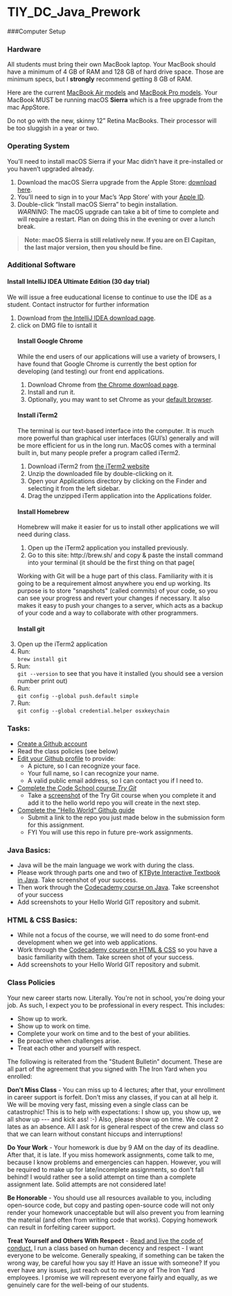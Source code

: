 # TIY_DC_Java_Prework

###Computer Setup

<h3 id="hardware">Hardware</h3>

<p>All students must bring their own MacBook laptop. Your MacBook should have a minimum of 4 GB of RAM and 128 GB of hard drive space. Those are minimum specs, but I <strong>strongly</strong> recommend getting 8 GB of RAM.</p>

<p>Here are the current <a href="http://www.apple.com/macbook-air/specs.html">MacBook Air models</a> and <a href="http://www.apple.com/macbook-pro/specs-retina/">MacBook Pro models</a>. Your MacBook MUST be running macOS <strong>Sierra</strong> which is a free upgrade from the mac AppStore.</p>

<p>Do not go with the new, skinny 12” Retina MacBooks. Their processor will be too sluggish in a year or two.</p>

<h3 id="operating-system">Operating System</h3>

<p>You’ll need to install macOS Sierra if your Mac didn’t have it pre-installed or you haven’t upgraded already.</p>

<ol>
  <li>Download the macOS Sierra upgrade from the Apple Store: <a href="https://itunes.apple.com/us/app/macos-sierra/id1127487414?mt=12">download here</a>.</li>
  <li>You’ll need to sign in to your Mac’s ‘App Store’ with your <a href="https://appleid.apple.com/">Apple ID</a>.</li>
  <li>Double-click “Install macOS Sierra” to begin installation.<br>
<em>WARNING</em>: The macOS upgrade can take a bit of time to complete and will require a restart. Plan on doing this in the evening or over a lunch break.</li>
</ol>

<blockquote>
  <p><strong>Note: macOS Sierra is still relatively new. If you are on El Capitan, the last major version, then you should be fine.</strong></p>
</blockquote>

<h3 id="additional-software">Additional Software</h3>


<h4 id="install-google-chrome">Install IntelliJ IDEA Ultimate Edition (30 day trial)</h4>

<p>We will issue a free euducational license to continue to use the IDE as a student.  Contact instructor for further information</p>

<ol>
  <li>Download from <a href="http://www.jetbrains.com/idea/#chooseYourEdition"> the IntelliJ IDEA download page</a>.</li>
  <li>click on DMG file to isntall it</li>

<h4 id="install-google-chrome">Install Google Chrome</h4>

<p>While the end users of our applications will use a variety of browsers, I have found that Google Chrome is currently the best option for developing (and testing) our front end applications.</p>

<ol>
  <li>Download Chrome from <a href="https://www.google.com/intl/en/chrome/browser/">the Chrome download page</a>.</li>
  <li>Install and run it.</li>
  <li>Optionally, you may want to set Chrome as your <a href="https://support.google.com/chrome/answer/95417?hl=en">default browser</a>.</li>
</ol>

<h4 id="install-iterm2">Install iTerm2</h4>

<p>The terminal is our text-based interface into the computer. It is much more powerful than graphical user interfaces (GUI’s) generally and will be more efficient for us in the long run. MacOS comes with a terminal built in, but many people prefer a program called iTerm2.</p>

<ol>
  <li>Download iTerm2 from <a href="https://www.iterm2.com/downloads.html">the iTerm2 website</a></li>
  <li>Unzip the downloaded file by double-clicking on it.</li>
  <li>Open your Applications directory by clicking on the Finder and selecting it from the left sidebar.</li>
  <li>Drag the unzipped iTerm application into the Applications folder.</li>
</ol>

<h4 id="install-homebrew">Install Homebrew</h4>

<p>Homebrew will make it easier for us to install other applications we will need during class.</p>

<ol>
  <li>Open up the iTerm2 application you installed previously.</li>
  <li>Go to this site: http://brew.sh/ and copy &amp; paste the install command into your terminal (it should be the first thing on that page(</li>
</ol>

Working with Git will be a huge part of this class. Familiarity with it is going to be a requirement almost anywhere you end up working. Its purpose is to store "snapshots" (called commits) of your code, so you can see your progress and revert your changes if necessary. It also makes it easy to push your changes to a server, which acts as a backup of your code and a way to collaborate with other programmers.

<h4 id="install-git">Install git</h4>

<li>Open up the iTerm2 application</li>
  <li>Run:<br>
  <code class="highlighter-rouge">brew install git</code></li>
  <li>Run:<br>
  <code class="highlighter-rouge">git --version</code> to see that you have it installed (you should see a version number print out)</li>
  <li>Run:<br>
  <code class="highlighter-rouge">git config --global push.default simple</code></li>
  <li>Run:<br>
  <code class="highlighter-rouge">git config --global credential.helper osxkeychain</code></li>
</ol>


### Tasks:

* [Create a Github account](https://github.com/signup)
* Read the class policies (see below)
* [Edit your Github profile](https://github.com/settings/profile) to provide:
  * A picture, so I can recognize your face.
  * Your full name, so I can recognize your name.
  * A valid public email address, so I can contact you if I need to.
* [Complete the Code School course _Try Git_](https://www.codeschool.com/courses/try-git)
  * Take a [screenshot](https://support.apple.com/en-us/HT201361) of the Try Git course when you complete it and add it to the hello world repo you will create in the next step.
* [Complete the "Hello World" Github guide](https://guides.github.com/activities/hello-world/)
  * Submit a link to the repo you just made below in the submission form for this assignment.
  * FYI You will use this repo in future pre-work assignments.


### Java Basics: 

  * Java will be the main language we work with during the class. 
  * Please work through parts one and two of [KTByte Interactive Textbook in Java](https://www.ktbyte.com/java-tutorial/book). Take screenshot of your success. 
  * Then work through the [Codecademy course on Java](https://www.codecademy.com/en/courses/learn-java).  Take screenshot of your success
  * Add screenshots to your Hello World GIT repository and submit. 

### HTML & CSS Basics: 

  * While not a focus of the course, we will need to do some front-end development when we get into web applications. 
  * Work through the [Codecademy course on HTML & CSS](https://www.codecademy.com/en/tracks/web) so you have a basic familiarity with them.    Take screen shot of your success.
  * Add screenshots to your Hello World GIT repository and submit. 

### Class Policies

Your new career starts now. Literally. You're not in school, you're doing your job. As such, I expect you to be professional in every respect. This includes:

 * Show up to work.
 * Show up to work on time.
 * Complete your work on time and to the best of your abilities.
 * Be proactive when challenges arise.
 * Treat each other and yourself with respect.

The following is reiterated from the "Student Bulletin" document. These are all part of the agreement that you signed with The Iron Yard when you enrolled:

**Don't Miss Class** - You can miss up to 4 lectures; after that, your enrollment in career support is forfeit. Don't miss any classes, if you can at all help it. We will be moving very fast, missing even a single class can be catastrophic! This is to help with expectations: I show up, you show up, we all show up --- and kick ass! :-) Also, please show up on time. We count 2 lates as an absence. All I ask for is general respect of the crew and class so that we can learn without constant hiccups and interruptions!

**Do Your Work** - Your homework is due by 9 AM on the day of its deadline. After that, it is late. If you miss homework assignments, come talk to me, because I know problems and emergencies can happen. However, you will be required to make up for late/incomplete assignments, so don't fall behind! I would rather see a solid attempt on time than a complete assignment late. Solid attempts are not considered late!

**Be Honorable** - You should use all resources available to you, including open-source code, but copy and pasting open-source code will not only render your homework unacceptable but will also prevent you from learning the material (and often from writing code that works). Copying homework can result in forfeiting career support.

**Treat Yourself and Others With Respect** - [Read and live the code of conduct.](https://online.theironyard.com/library/paths/44/units/94/lessons/437) I run a class based on human decency and respect - I want everyone to be welcome. Generally speaking, if something can be taken the wrong way, be careful how you say it! Have an issue with someone? If you ever have any issues, just reach out to me or any of The Iron Yard employees. I promise we will represent everyone fairly and equally, as we genuinely care for the well-being of our students.


